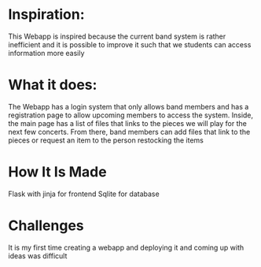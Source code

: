 # Inspiration: 
This Webapp is inspired because the current band system is rather inefficient and it is possible to improve it such that we students can access information more easily
# What it does: 
The Webapp has a login system that only allows band members and has a registration page to allow upcoming members to access the system. Inside, the main page has a list of files that links to the pieces we will play for the next few concerts. From there, band members can add files that link to the pieces or request an item to the person restocking the items
# How It Is Made
Flask with jinja for frontend
Sqlite for database
# Challenges
It is my first time creating a webapp and deploying it and coming up with ideas was difficult
